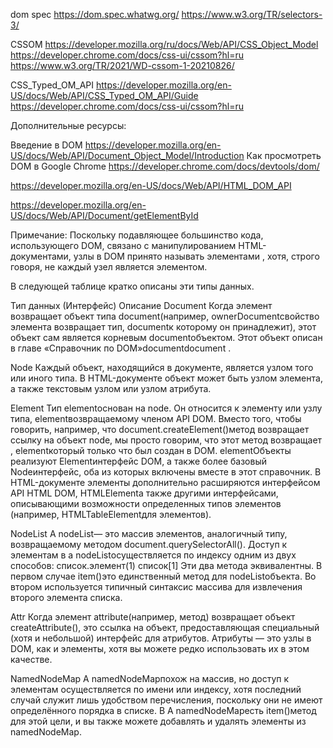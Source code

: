 dom spec
https://dom.spec.whatwg.org/
https://www.w3.org/TR/selectors-3/

CSSOM
https://developer.mozilla.org/ru/docs/Web/API/CSS_Object_Model
https://developer.chrome.com/docs/css-ui/cssom?hl=ru
https://www.w3.org/TR/2021/WD-cssom-1-20210826/

CSS_Typed_OM_API
https://developer.mozilla.org/en-US/docs/Web/API/CSS_Typed_OM_API/Guide
https://developer.chrome.com/docs/css-ui/cssom?hl=ru

Дополнительные ресурсы:

Введение в DOM https://developer.mozilla.org/en-US/docs/Web/API/Document_Object_Model/Introduction
Как просмотреть DOM в Google Chrome https://developer.chrome.com/docs/devtools/dom/

https://developer.mozilla.org/en-US/docs/Web/API/HTML_DOM_API

https://developer.mozilla.org/en-US/docs/Web/API/Document/getElementById

Примечание: Поскольку подавляющее большинство кода, использующего DOM, связано с манипулированием HTML-документами, узлы в DOM принято называть элементами , хотя, строго говоря, не каждый узел является элементом.

В следующей таблице кратко описаны эти типы данных.

Тип данных (Интерфейс)	Описание
Document	Когда элемент возвращает объект типа document(например, ownerDocumentсвойство элемента возвращает тип, documentк которому он принадлежит), этот объект сам является корневым documentобъектом. Этот объект описан в главе «Справочник по DOM»documentdocument .

Node	Каждый объект, находящийся в документе, является узлом того или иного типа. В HTML-документе объект может быть узлом элемента, а также текстовым узлом или узлом атрибута.

Element	Тип elementоснован на node. Он относится к элементу или узлу типа, elementвозвращаемому членом API DOM. Вместо того, чтобы говорить, например, что document.createElement()метод возвращает ссылку на объект node, мы просто говорим, что этот метод возвращает , elementкоторый только что был создан в DOM. elementОбъекты реализуют Elementинтерфейс DOM, а также более базовый Nodeинтерфейс, оба из которых включены вместе в этот справочник. В HTML-документе элементы дополнительно расширяются интерфейсом API HTML DOM, HTMLElementа также другими интерфейсами, описывающими возможности определенных типов элементов (например, HTMLTableElementдля <table>элементов).

NodeList	A nodeList— это массив элементов, аналогичный типу, возвращаемому методом document.querySelectorAll(). Доступ к элементам в a nodeListосуществляется по индексу одним из двух способов:
список.элемент(1)
список[1]
Эти два метода эквивалентны. В первом случае item()это единственный метод для nodeListобъекта. Во втором используется типичный синтаксис массива для извлечения второго элемента списка.


Attr	Когда элемент attribute(например, метод) возвращает объект createAttribute(), это ссылка на объект, предоставляющая специальный (хотя и небольшой) интерфейс для атрибутов. Атрибуты — это узлы в DOM, как и элементы, хотя вы можете редко использовать их в этом качестве.

NamedNodeMap	A namedNodeMapпохож на массив, но доступ к элементам осуществляется по имени или индексу, хотя последний случай служит лишь удобством перечисления, поскольку они не имеют определённого порядка в списке. В A namedNodeMapесть item()метод для этой цели, и вы также можете добавлять и удалять элементы из namedNodeMap.